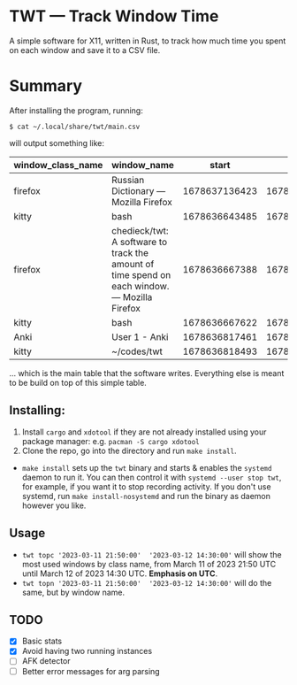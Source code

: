 # TWT — Track Window Time

A simple software for X11, written in Rust, to track how much time you spent on each window and save it to a CSV file.


# Summary

After installing the program, running:
```
$ cat ~/.local/share/twt/main.csv
```
will output something like:

|window\_class\_name|window\_name|start|end|
|-------------------|------------|-----|---|
|firefox|Russian Dictionary — Mozilla Firefox|1678637136423|1678637137110|
|kitty|bash|1678636643485|1678636667388|
|firefox|chedieck/twt: A software to track the amount of time spend on each window. — Mozilla Firefox|1678636667388|1678636667622|
|kitty|bash|1678636667622|1678636817461|
|Anki|User 1 - Anki|1678636817461|1678636818493|
|kitty|~/codes/twt|1678636818493|1678636820317|

... which is the main table that the software writes. Everything else is meant to be build on top of this simple table.

Installing:
---
1. Install `cargo` and `xdotool` if they are not already installed using your package manager: e.g. `pacman -S cargo xdotool`
2. Clone the repo, go into the directory and run `make install`.
- `make install` sets up the `twt` binary and starts & enables the `systemd` daemon to run it. You can then control it with `systemd --user stop twt`, for example, if you want it to stop recording activity. If you don't use systemd, run `make install-nosystemd` and run the binary as daemon however you like.

Usage
---
- `twt topc '2023-03-11 21:50:00'  '2023-03-12 14:30:00'` will show the most used windows by class name, from March 11 of 2023 21:50 UTC until March 12 of 2023 14:30 UTC. **Emphasis on UTC**.
- `twt topn '2023-03-11 21:50:00'  '2023-03-12 14:30:00'` will do the same, but by window name.



TODO
---
- [x] Basic stats
- [x] Avoid having two running instances
- [ ] AFK detector
- [ ] Better error messages for arg parsing
